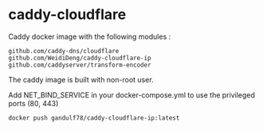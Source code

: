 # caddy-cloudflare
Caddy docker image with the following modules :

    github.com/caddy-dns/cloudflare
    github.com/WeidiDeng/caddy-cloudflare-ip
    github.com/caddyserver/transform-encoder

The caddy image is built with non-root user. 

Add NET_BIND_SERVICE in your docker-compose.yml to use the privileged ports (80, 443) 

    docker push gandulf78/caddy-cloudflare-ip:latest

